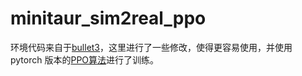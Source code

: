 # minitaur_sim2real_ppo
环境代码来自于[bullet3](https://github.com/chillybird/bullet3/tree/master/examples/pybullet/gym/pybullet_envs/minitaur)，这里进行了一些修改，使得更容易使用，并使用 pytorch 版本的[PPO算法](https://github.com/nikhilbarhate99/PPO-PyTorch)进行了训练。

